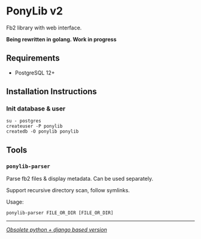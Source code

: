 # PonyLib v2

Fb2 library with web interface.

**Being rewritten in golang. Work in progress**

## Requirements

* PostgreSQL 12+

## Installation Instructions

### Init database & user

```
su - postgres
createuser -P ponylib
createdb -O ponylib ponylib
```

## Tools

### `ponylib-parser`

Parse fb2 files & display metadata. Can be used separately.

Support recursive directory scan, follow symlinks.

Usage:

```
ponylib-parser FILE_OR_DIR [FILE_OR_DIR]
```

---

_[Obsolete python + django based version](https://github.com/maizy/PonyLib/tree/v1)_

